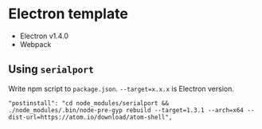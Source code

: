 # Electron template

* Electron v1.4.0
* Webpack

## Using `serialport`

Write npm script to `package.json`. `--target=x.x.x` is Electron version.

```
"postinstall": "cd node_modules/serialport && ./node_modules/.bin/node-pre-gyp rebuild --target=1.3.1 --arch=x64 --dist-url=https://atom.io/download/atom-shell",
```
